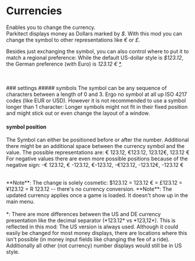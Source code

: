 Currencies
===============

Enables you to change the currency.  
Parkitect displays money as Dollars marked by *$*. With this mod you can change the symbol to other representations like *€* or *£*.  

Besides just exchanging the symbol, you can also control where to put it to match a regional preference: While the default US-dollar style is *$123.12*, the German preference (with Euro) is *123.12 €* [*](#star1).  

<br/>
<br/>
### settings
##### symbols
The symbol can be any sequence of characters between a length of 0 and 3. Ergo no symbol at all up ISO 4217 codes (like EUR or USD). However it is not recommended to use a symbol longer than 1 character: Longer symbols might not fit in their fixed position and might stick out or even change the layout of a window.

#### symbol position
The Symbol can either be positioned before or after the number. Additional there might be an additional space between the currency symbol and the value. The possible representations are: € 123.12, €123.12, 123.12€, 123.12 €  
For negative values there are even more possible positions because of the negative sign: 
-€ 123.12, € -123.12, €-123.12, -€123.12, -123.12€, -123.12 €  

<br/>
**Note**: The change is solely cosmetic: $123.12 = 123.12 € = £123.12 = ¥123.12 = R 123.12 -- there's no currency conversion.
**Note**: The updated currency applies once a game is loaded. It doesn't show up in the main menu.  

<br/>
<br/>
<a name="star1"></a>*: There are more differences between the US and DE currency presentation like the decimal separator (*123.12* vs *123,12*). This is reflected in this mod: The US version is always used. Although it could easily be changed for most money displays, there are locations where this isn't possible (in money input fields like changing the fee of a ride). Additionally all other (not currency) number displays would still be in US style.  